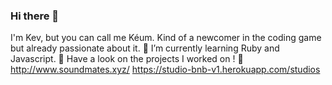### Hi there 👋

I'm Kev, but you can call me Kéum. Kind of a newcomer in the coding game but already passionate about it. 
🌱 I’m currently learning Ruby and Javascript. 
👀 Have a look on the projects I worked on ! 👀
http://www.soundmates.xyz/
https://studio-bnb-v1.herokuapp.com/studios
